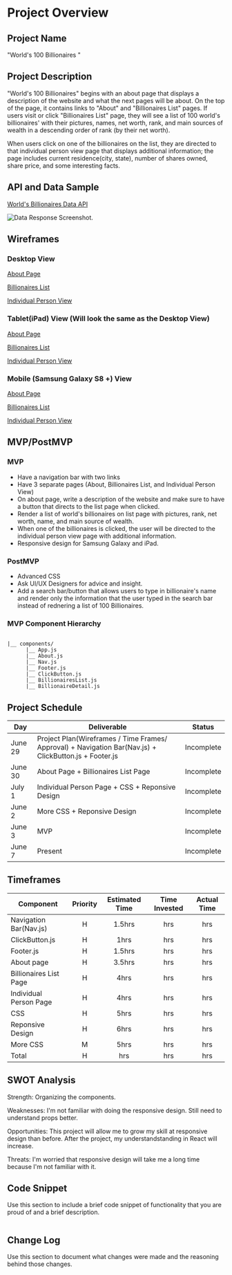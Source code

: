 # Project Overview

## Project Name

"World's 100 Billionaires "

## Project Description

"World's 100 Billionaires" begins with an about page that displays a description of the website and what the next pages will be about. On the top of the page, it contains links to "About" and "Billionaires List" pages. If users visit or click "Billionaires List" page, they will see a list of 100 world's billionaires' with their pictures, names, net worth, rank, and main sources of wealth in a descending order of rank (by their net worth).

When users click on one of the billionaires on the list, they are directed to that individual person view page that displays additional information; the page includes current residence(city, state), number of shares owned, share price, and some interesting facts.

## API and Data Sample

[World's Billionaires Data API](https://forbes400.herokuapp.com/)

![Data Response Screenshot](https://github.com/kangja/World-Billionaires/blob/master/Data-Response.png).

## Wireframes

### Desktop View

[About Page](https://wireframe.cc/FPSe3E)

[Billionaires List](https://wireframe.cc/mMn5Jm)

[Individual Person View ](https://wireframe.cc/puOuDv)

### Tablet(iPad) View (Will look the same as the Desktop View)

[About Page](https://wireframe.cc/FPSe3E)

[Billionaires List](https://wireframe.cc/mMn5Jm)

[Individual Person View ](https://wireframe.cc/puOuDv)

### Mobile (Samsung Galaxy S8 +) View

[About Page](https://wireframe.cc/BLJEUi)

[Billionaires List](https://wireframe.cc/dpGVDM)

[Individual Person View ](https://wireframe.cc/S4IpaG)

## MVP/PostMVP

### MVP

- Have a navigation bar with two links
- Have 3 separate pages (About, Billionaires List, and Individual Person View)
- On about page, write a description of the website and make sure to have a button that directs to the list page when clicked.
- Render a list of world's billionaires on list page with pictures, rank, net worth, name, and main source of wealth.
- When one of the billionaires is clicked, the user will be directed to the individual person view page with additional information.
- Responsive design for Samsung Galaxy and iPad.

### PostMVP

- Advanced CSS
- Ask UI/UX Designers for advice and insight.
- Add a search bar/button that allows users to type in billionaire's name and render only the information that the user typed in the search bar instead of rednering a list of 100 Billionaires.

### MVP Component Hierarchy

```

|__ components/
      |__ App.js
      |__ About.js
      |__ Nav.js
      |__ Footer.js
      |__ ClickButton.js
      |__ BillionairesList.js
      |__ BillionaireDetail.js

```

## Project Schedule

| Day     | Deliverable                                                                                            | Status     |
| ------- | ------------------------------------------------------------------------------------------------------ | ---------- |
| June 29 | Project Plan(Wireframes / Time Frames/ Approval) + Navigation Bar(Nav.js) + ClickButton.js + Footer.js | Incomplete |
| June 30 | About Page + Billionaires List Page                                                                    | Incomplete |
| July 1  | Individual Person Page + CSS + Reponsive Design                                                        | Incomplete |
| June 2  | More CSS + Reponsive Design                                                                            | Incomplete |
| June 3  | MVP                                                                                                    | Incomplete |
| June 7  | Present                                                                                                | Incomplete |

## Timeframes

| Component              | Priority | Estimated Time | Time Invested | Actual Time |
| ---------------------- | :------: | :------------: | :-----------: | :---------: |
| Navigation Bar(Nav.js) |    H     |     1.5hrs     |      hrs      |     hrs     |
| ClickButton.js         |    H     |      1hrs      |      hrs      |     hrs     |
| Footer.js              |    H     |     1.5hrs     |      hrs      |     hrs     |
| About page             |    H     |     3.5hrs     |      hrs      |     hrs     |
| Billionaires List Page |    H     |      4hrs      |      hrs      |     hrs     |
| Individual Person Page |    H     |      4hrs      |      hrs      |     hrs     |
| CSS                    |    H     |      5hrs      |      hrs      |     hrs     |
| Reponsive Design       |    H     |      6hrs      |      hrs      |     hrs     |
| More CSS               |    M     |      5hrs      |      hrs      |     hrs     |
| Total                  |    H     |      hrs       |      hrs      |     hrs     |

## SWOT Analysis

Strength: Organizing the components.

Weaknesses: I'm not familiar with doing the responsive design. Still need to understand props better.

Opportunities: This project will allow me to grow my skill at responsive design than before. After the project, my understandstanding in React will increase.

Threats: I'm worried that responsive design will take me a long time because I'm not familiar with it.

## Code Snippet

Use this section to include a brief code snippet of functionality that you are proud of and a brief description.

```

```

## Change Log

Use this section to document what changes were made and the reasoning behind those changes.
